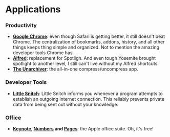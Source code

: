 # Applications



### Productivity
* **[Google Chrome](https://www.google.com/intl/en/chrome/browser/desktop/)**: even though Safari is getting better, it still doesn't beat Chrome. The centralization of bookmarks, addons, history, and all other things keeps thing simple and organized. Not to mention the amazing developer tools Chrome has.
* **[Alfred](http://www.alfredapp.com/)**: replacement for Spotligh. And even tough Yosemite brought spotlight to another level, I still can't live without my Alfred shortcuts.
* **[The Unarchiver](https://itunes.apple.com/app/the-unarchiver/id425424353?mt=12)**: the all-in-one compress/uncompress app.



### Developer Tools
* **[Little Snitch](https://www.obdev.at/products/littlesnitch/index.html)**: Little Snitch informs you whenever a program attempts to establish an outgoing Internet connection. This reliably prevents private data from being sent out without your knowledge.

### Office
* **[Keynote](https://itunes.apple.com/us/app/keynote/id409183694?mt=12&ls=1), [Numbers](https://itunes.apple.com/us/app/numbers/id409203825?mt=12&ls=1) and [Pages](https://itunes.apple.com/us/app/pages/id409201541?mt=12&ls=1)**: the Apple office suite. Oh, it's free!